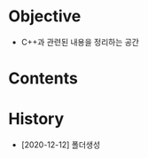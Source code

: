   Objective
=====

  * C++과 관련된 내용을 정리하는 공간
  

  Contents
=====



  History
=====

  * [2020-12-12] 폴더생성
